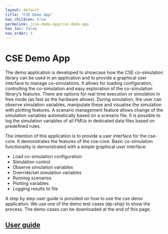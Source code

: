 ```yaml
---
layout: default
title: "CSE Demo App"
has_children: true
permalink: /cse-demo-app/cse-demo-app
has_toc: false
nav_order: 3
---
```


# CSE Demo App

The demo application is developed to showcase how the CSE co-simulation library can be used in an application and to provide a graphical user interface to manage co-simulations. It allows for loading configuration, controlling the co-simulation and easy exploration of the co-simulation library’s features. There are options for real time execution or simulation in free mode (as fast as the hardware allows). During simulation, the user can observe simulation variables, manipulate these and visualise the simulation with plotting features. 
A scenario management feature allows change of the simulation variables automatically based on a scenario file. It is possible to log the simulation variables of all FMUs in dedicated data files based on predefined rules.


The intention of this application is to provide a user interface for the cse-core. It demonstrates the features of the cse-core. Basic
co-simulation functionality is demonstrated with a simple graphical user interface:
- Load co-simulation configuration
- Simulation control
- Observe simulation variables
- Override/set simulation variables
- Running scenarios
- Plotting variables
- Logging results to file

A step by step user guide is provided on how to use the cse demo application.
We use one of the demo test cases (dp-ship) to show the process. The demo cases can be downloaded at the end of this page.

## [User guide](./user-guide)


